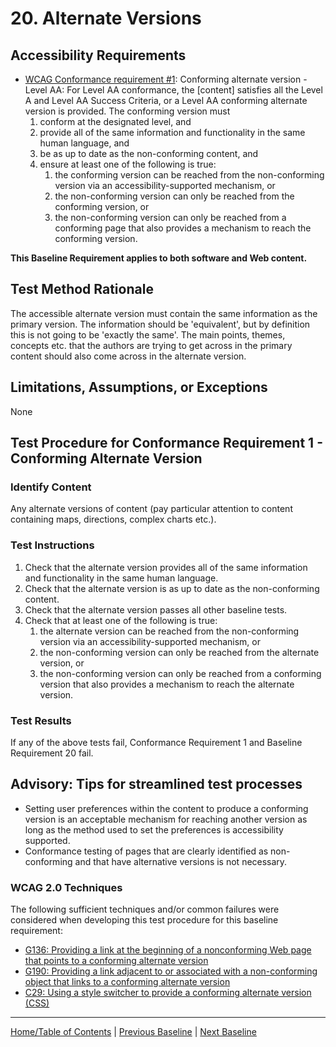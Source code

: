 # 20. Alternate Versions
## Accessibility Requirements
* [WCAG Conformance requirement #1](https://www.w3.org/TR/UNDERSTANDING-WCAG20/conformance.html#uc-conforming-alt-versions-head): Conforming alternate version - Level AA: For Level AA conformance, the [content] satisfies all the Level A and Level AA Success Criteria, or a Level AA conforming alternate version is provided. The conforming version must
   1. conform at the designated level, and
   1. provide all of the same information and functionality in the same human language, and
   1. be as up to date as the non-conforming content, and
   1. ensure at least one of the following is true:
      1. the conforming version can be reached from the non-conforming version via an accessibility-supported mechanism, or
      1. the non-conforming version can only be reached from the conforming version, or
      1. the non-conforming version can only be reached from a conforming page that also provides a mechanism to reach the conforming version.

**This Baseline Requirement applies to both software and Web content.**

## Test Method Rationale
The accessible alternate version must contain the same information as the primary version. The information should be 'equivalent', but by definition this is not going to be 'exactly the same'. The main points, themes, concepts etc. that the authors are trying to get across in the primary content should also come across in the alternate version.

## Limitations, Assumptions, or Exceptions
None

## Test Procedure for Conformance Requirement 1 - Conforming Alternate Version
### Identify Content
Any alternate versions of content (pay particular attention to content containing maps, directions, complex charts etc.).

### Test Instructions
1. Check that the alternate version provides all of the same information and functionality in the same human language.
1. Check that the alternate version is as up to date as the non-conforming content.
1. Check that the alternate version passes all other baseline tests.
1. Check that at least one of the following is true:
    1. the alternate version can be reached from the non-conforming version via an accessibility-supported mechanism, or
    1. the non-conforming version can only be reached from the alternate version, or
    1. the non-conforming version can only be reached from a conforming version that also provides a mechanism to reach the alternate version.

### Test Results
If any of the above tests fail, Conformance Requirement 1 and Baseline Requirement 20 fail.

## Advisory: Tips for streamlined test processes
* Setting user preferences within the content to produce a conforming version is an acceptable mechanism for reaching another version as long as the method used to set the preferences is accessibility supported.
* Conformance testing of pages that are clearly identified as non-conforming and that have alternative versions is not necessary.

### WCAG 2.0 Techniques
The following sufficient techniques and/or common failures were considered when developing this test procedure for this baseline requirement:
* [G136: Providing a link at the beginning of a nonconforming Web page that points to a conforming alternate version](http://www.w3.org/TR/2016/NOTE-WCAG20-TECHS-20161007/G136)
* [G190: Providing a link adjacent to or associated with a non-conforming object that links to a conforming alternate version](http://www.w3.org/TR/2016/NOTE-WCAG20-TECHS-20161007/G190)
* [C29: Using a style switcher to provide a conforming alternate version (CSS)](http://www.w3.org/TR/2016/NOTE-WCAG20-TECHS-20161007/C29)

----------------------------------------
[Home/Table of Contents](index.md) | [Previous Baseline](19Frames.md) | [Next Baseline](21TimedEvents.md)

